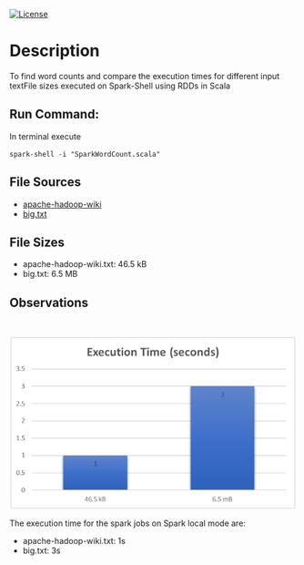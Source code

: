 [![License](https://img.shields.io/badge/License-Apache%202.0-blue.svg)](https://opensource.org/licenses/Apache-2.0)

# Description

To find word counts and compare the execution times for different input textFile sizes executed on Spark-Shell using RDDs in Scala

## Run Command:

In terminal execute

```
spark-shell -i "SparkWordCount.scala"
```

## File Sources

- [apache-hadoop-wiki](https://en.wikipedia.org/wiki/Apache_Hadoop)
- [big.txt](https://norvig.com/big.txt)


## File Sizes

- apache-hadoop-wiki.txt: 46.5 kB
- big.txt: 6.5 MB 

## Observations 
<br>
<p align="center">
	<img src="images/spark-jobs-chart.png" width=500>
</p>

The execution time for the spark jobs on Spark local mode are:

- apache-hadoop-wiki.txt: 1s
- big.txt: 3s
